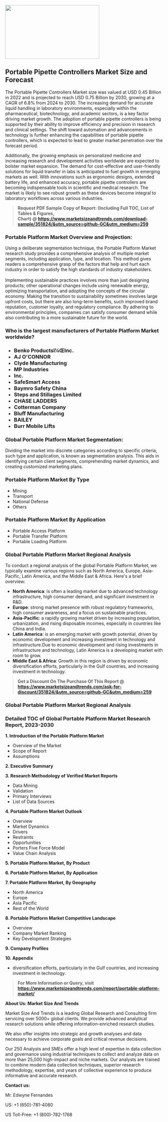 <p><img class="alignnone size-medium wp-image-20088" src="https://ffe5etoiles.com/wp-content/uploads/2024/12/MST1-300x171.png" alt="" width="300" height="171" /></p><h2>Portable Pipette Controllers Market Size and Forecast</h2><p>The Portable Pipette Controllers Market size was valued at USD 0.45 Billion in 2022 and is projected to reach USD 0.75 Billion by 2030, growing at a CAGR of 6.8% from 2024 to 2030. The increasing demand for accurate liquid handling in laboratory environments, especially within the pharmaceutical, biotechnology, and academic sectors, is a key factor driving market growth. The adoption of portable pipette controllers is being supported by their ability to improve efficiency and precision in research and clinical settings. The shift toward automation and advancements in technology is further enhancing the capabilities of portable pipette controllers, which is expected to lead to greater market penetration over the forecast period.</p><p>Additionally, the growing emphasis on personalized medicine and increasing research and development activities worldwide are expected to bolster market expansion. The demand for cost-effective and user-friendly solutions for liquid transfer in labs is anticipated to fuel growth in emerging markets as well. With innovations such as ergonomic designs, extended battery life, and enhanced accuracy, portable pipette controllers are becoming indispensable tools in scientific and medical research. The market is likely to see robust growth as these devices become integral to laboratory workflows across various industries.</p></p><blockquote id="" class=""><strong>Request PDF Sample Copy of Report: (Including Full TOC, List of Tables &amp; Figures, Chart)&nbsp;@&nbsp;<strong><a href="https://www.marketsizeandtrends.com/download-sample/351824/&utm_source=github-GC&utm_medium=259" target="_blank">https://www.marketsizeandtrends.com/download-sample/351824/&utm_source=github-GC&utm_medium=259</a></strong></strong></blockquote><h3 id="" class="">Portable Platform Market&nbsp;Overview and Projection:</h3><p id="" class="">Using a deliberate segmentation technique, the Portable Platform Market research study provides a comprehensive analysis of multiple market segments, including application, type, and location. This method gives readers a comprehensive grasp of the factors that help and hurt each industry in order to satisfy the high standards of industry stakeholders. <br /> <br />Implementing sustainable practices involves more than just designing products; other operational changes include using renewable energy, optimizing transportation, and adopting the concepts of the circular economy. Making the transition to sustainability sometimes involves large upfront costs, but there are also long-term benefits, such improved brand reputation, customer loyalty, and regulatory compliance. By adhering to environmental principles, companies can satisfy consumer demand while also contributing to a more sustainable future for the world.</p><h3 id="" class="">Who is the largest manufacturers of&nbsp;Portable Platform Market worldwide?</h3><h3 class=""><p><ul><li>Benko Productsï¼ŒInc. </li><li> AJ O'CONNOR </li><li> Clyde Manufacturing </li><li> MP Industries </li><li> Inc. </li><li> SafeSmart Access </li><li> Baymro Safety China </li><li> Steps and Stillages Limited </li><li> CHASE LADDERS </li><li> Cotterman Company </li><li> Bluff Manufacturing </li><li> BAILEY </li><li> Burr Mobile Lifts</li></ul></p></h3><h3 id="" class="">Global&nbsp;Portable Platform Market Segmentation:</h3><p id="" class="">Dividing the market into discrete categories according to specific criteria, such type and application, is known as segmentation analysis. This aids in identifying certain client segments, comprehending market dynamics, and creating customized marketing plans.</p><h3 id="" class="">Portable Platform Market&nbsp;By Type</h3><p><p><ul><li>Mining</li><li> Transport</li><li> National Defense</li><li> Others</p></li></ul></p></p><h3 id="" class="">Portable Platform Market&nbsp;By Application</h3><p class=""><p><ul><li>Portable Access Platform</li><li> Portable Transfer Platform</li><li> Portable Loading Platform</li></ul></p></p><h3 id="" class="">Global Portable Platform Market Regional Analysis</h3><p id="" class="">To conduct a regional analysis of the global Portable Platform Market, we typically examine various regions such as North America, Europe, Asia-Pacific, Latin America, and the Middle East &amp; Africa. Here's a brief overview:</p><ul><li><strong>North America</strong>: is often a leading market due to advanced technology infrastructure, high consumer demand, and significant investment in R&amp;D.</li><li><strong>Europe</strong>: strong market presence with robust regulatory frameworks, high consumer awareness, and a focus on sustainable practices.</li><li><strong>Asia-Pacific</strong>: a rapidly growing market driven by increasing population, urbanization, and rising disposable incomes, especially in countries like China and India.</li><li><strong>Latin America</strong>: is an emerging market with growth potential, driven by economic development and increasing investment in technology and infrastructure.Due to economic development and rising investments in infrastructure and technology, Latin America is a developing market with room to grow.</li><li><strong>Middle East &amp; Africa</strong>: Growth in this region is driven by economic diversification efforts, particularly in the Gulf countries, and increasing investment in technology.</li></ul><blockquote id="" class=""><strong>Get a Discount On The Purchase Of This Report @ <strong><a href="https://www.marketsizeandtrends.com/ask-for-discount/351824/&utm_source=github-GC&utm_medium=259" target="_blank">https://www.marketsizeandtrends.com/ask-for-discount/351824/&utm_source=github-GC&utm_medium=259</a></strong></strong></blockquote><h3 id="" class="">Global Portable Platform Market Regional Analysis</h3><h3 id="" class="">Detailed TOC of Global Portable Platform Market Research Report, 2023-2030</h3><p id="" class=""><strong>1. Introduction of the Portable Platform Market</strong></p><ul><li>Overview of the Market</li><li>Scope of Report</li><li>Assumptions</li></ul><p id="" class=""><strong>2. Executive Summary</strong></p><p id="" class=""><strong>3. Research Methodology of Verified Market Reports</strong></p><ul><li>Data Mining</li><li>Validation</li><li>Primary Interviews</li><li>List of Data Sources</li></ul><p id="" class=""><strong>4. Portable Platform Market Outlook</strong></p><ul><li>Overview</li><li>Market Dynamics</li><li>Drivers</li><li>Restraints</li><li>Opportunities</li><li>Porters Five Force Model</li><li>Value Chain Analysis</li></ul><p id="" class=""><strong>5. Portable Platform Market, By Product</strong></p><p id="" class=""><strong>6. Portable Platform Market, By Application</strong></p><p id="" class=""><strong>7. Portable Platform Market, By Geography</strong></p><ul><li>North America</li><li>Europe</li><li>Asia Pacific</li><li>Rest of the World</li></ul><p id="" class=""><strong>8. Portable Platform Market Competitive Landscape</strong></p><ul><li>Overview</li><li>Company Market Ranking</li><li>Key Development Strategies</li></ul><p id="" class=""><strong>9. Company Profiles</strong></p><p id="" class=""><strong>10. Appendix</strong></p><ul><li>diversification efforts, particularly in the Gulf countries, and increasing investment in technology.</li></ul><blockquote id="" class=""><strong>For More Information or Query, visit <strong><strong><a href="https://www.marketsizeandtrends.com/report/portable-platform-market/" target="_blank">https://www.marketsizeandtrends.com/report/portable-platform-market/</a></strong></strong></strong></blockquote><p id="" class=""><strong>About Us: Market Size And Trends</strong></p><p id="" class="">Market Size And Trends is a leading Global Research and Consulting firm servicing over 5000+ global clients. We provide advanced analytical research solutions while offering information-enriched research studies.</p><p id="" class="">We also offer insights into strategic and growth analyses and data necessary to achieve corporate goals and critical revenue decisions.</p><p id="" class="">Our 250 Analysts and SMEs offer a high level of expertise in data collection and governance using industrial techniques to collect and analyze data on more than 25,000 high-impact and niche markets. Our analysts are trained to combine modern data collection techniques, superior research methodology, expertise, and years of collective experience to produce informative and accurate research.</p><p id="" class=""><strong>Contact us:</strong></p><p id="" class="">Mr. Edwyne Fernandes</p><p id="" class="">US: +1 (650)-781-4080</p><p id="" class="">US Toll-Free: +1 (800)-782-1768</p>
